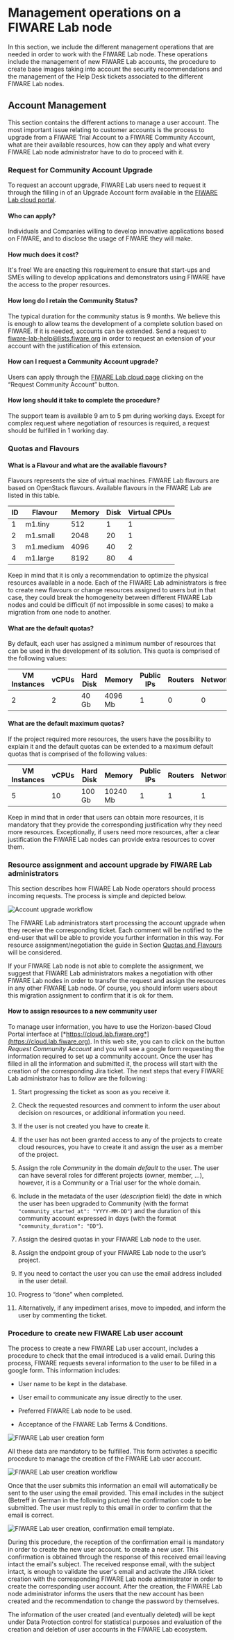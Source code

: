 # Management operations on a FIWARE Lab node

In this section, we include the different management operations that
are needed in order to work with the FIWARE Lab node. These operations
include the management of new FIWARE Lab accounts, the procedure to
create base images taking into account the security recommendations and
the management of the Help Desk tickets associated to the different FIWARE
Lab nodes.

## Account Management

This section contains the different actions to manage a user account.
The most important issue relating to customer accounts is the process to
upgrade from a FIWARE Trial Account to a FIWARE Community Account, what
are their available resources, how can they apply and what every FIWARE Lab node
administrator have to do to proceed with it.

### Request for Community Account Upgrade

To request an account upgrade, FIWARE Lab users need to request it through the
filling in of an Upgrade Account form available in the
[FIWARE Lab cloud portal](https://cloud.lab.fiware.org).

#### Who can apply?

Individuals and Companies willing to develop innovative applications based on 
FIWARE, and to disclose the usage of FIWARE they will make.

#### How much does it cost?

It's free! We are enacting this requirement to ensure that start-ups and SMEs 
willing to develop applications and demonstrators using FIWARE have the access 
to the proper resources.

#### How long do I retain the Community Status?

The typical duration for the community status is 9 months. We believe this is 
enough to allow teams the development of a complete solution based on FIWARE. 
If it is needed, accounts can be extended. Send a request to 
[fiware-lab-help@lists.fiware.org](mailto:fiware-lab-help@lists.fiware.org)
in order to request an extension of your account with the justification of this 
extension.

#### How can I request a Community Account upgrade?

Users can apply through the [FIWARE Lab cloud page](https://cloud.lab.fiware.org/)
clicking on the “Request Community Account” button.

#### How long should it take to complete the procedure?

The support team is available 9 am to 5 pm during working days. Except for complex 
request where negotiation of resources is required, a request should be fulfilled 
in 1 working day.

### Quotas and Flavours

#### What is a Flavour and what are the available flavours?

Flavours represents the size of virtual machines. FIWARE Lab flavours
are based on OpenStack flavours. Available flavours in the FIWARE Lab
are listed in this table.

| **ID** | **Flavour** | **Memory** | **Disk** | **Virtual CPUs** |
| --- | --- | --- | --- | --- |
| 1 | m1.tiny | 512 | 1 | 1 |
| 2 | m1.small | 2048 | 20 | 1 |
| 3 | m1.medium | 4096 | 40 | 2 |
| 4 | m1.large | 8192 | 80 | 4 |

Keep in mind that it is only a recommendation to optimize the physical
resources available in a node. Each of the FIWARE Lab administrators is
free to create new flavours or change resources assigned to users but in
that case, they could break the homogeneity between different FIWARE Lab
nodes and could be difficult (if not impossible in some cases) to make a
migration from one node to another.

#### What are the default quotas?

By default, each user has assigned a minimum number of resources that
can be used in the development of its solution. This quota is comprised
of the following values:

| **VM Instances** | **vCPUs** | **Hard Disk** | **Memory** | **Public IPs** |    **Routers** | **Networks** |
| --- | --- | --- | --- | --- | --- | --- |
| 2 | 2 | 40 Gb | 4096 Mb | 1 | 0 | 0 |

#### What are the default maximum quotas?

If the project required more resources, the users have the possibility
to explain it and the default quotas can be extended to a maximum
default quotas that is comprised of the following values:

| **VM Instances** | **vCPUs** | **Hard Disk** | **Memory** | **Public IPs** |    **Routers** | **Networks** |
| --- | --- | --- | --- | --- | --- | --- |
| 5  | 10 | 100 Gb | 10240 Mb | 1 | 1 | 1 |

Keep in mind that in order that users can obtain more resources, it is
mandatory that they provide the corresponding justification why they
need more resources. Exceptionally, if users need more resources, after
a clear justification the FIWARE Lab nodes can provide extra resources
to cover them.

### Resource assignment and account upgrade by FIWARE Lab administrators

This section describes how FIWARE Lab Node operators should process
incoming requests. The process is simple and depicted below.

![Account upgrade workflow](image15.png)

The FIWARE Lab administrators start processing the account
upgrade when they receive the corresponding ticket. Each
comment will be notified to the end-user that will be able
to provide you further information in this way. For resource
assignment/negotiation the guide in Section [Quotas and Flavours](#Quotas_and_Flavours)
will be considered.

If your FIWARE Lab node is not able to complete the assignment,
we suggest that FIWARE Lab administrators makes a negotiation
with other FIWARE Lab nodes in order to transfer the request and
assign the resources in any other FIWARE Lab node. Of course,
you should inform users about this migration assignment to confirm
that it is ok for them.

#### How to assign resources to a new community user

To manage user information, you have to use the Horizon-based Cloud
Portal interface at
[*https://cloud.lab.fiware.org*](https://cloud.lab.fiware.org). In this
web site, you can to click on the button *Request Community Account* and
you will see a google form requesting the information required to set up
a community account. Once the user has filled in all the information and
submitted it, the process will start with the creation of the
corresponding Jira ticket. The next steps that every FIWARE Lab administrator
has to follow are the following:

1.  Start progressing the ticket as soon as you receive it.

2.  Check the requested resources and comment to inform the user about
decision on resources, or additional information you need.

3.  If the user is not created you have to create it.

4.  If the user has not been granted access to any of the projects to
create cloud resources, you have to create it and assign the user as a member
of the project.

5.  Assign the role *Community* in the domain *default* to the user. The
user can have several roles for different projects (owner, member,
...), however, it is a Community or a Trial user for the
whole domain.

6.  Include in the metadata of the user (*description* field) the date
in which the user has been upgraded to Community (with the format
`"community_started_at": "YYYY-MM-DD"`) and the duration of this community
account expressed in days (with the format `"community_duration": "DD"`).

7.  Assign the desired quotas in your FIWARE Lab node to the user.

8.  Assign the endpoint group of your FIWARE Lab node to the user’s project.

9.  If you need to contact the user you can use the email address
included in the user detail.

10. Progress to “done” when completed.

11. Alternatively, if any impediment arises, move to impeded, and inform
the user by commenting the ticket.

### Procedure to create new FIWARE Lab user account

The process to create a new FIWARE Lab user account, includes a
procedure to check that the email introduced is a valid email. During
this process, FIWARE requests several information to the user to be filled in a
google form. This information includes:

-   User name to be kept in the database.

-   User email to communicate any issue directly to the user.

-   Preferred FIWARE Lab node to be used.

-   Acceptance of the FIWARE Lab Terms & Conditions.

![FIWARE Lab user creation form](image16.png)

All these data are mandatory to be fulfilled. This form activates a
specific procedure to manage the creation of the FIWARE Lab user
account.

![FIWARE Lab user creation workflow](image17.png)

Once that the user submits this information an email will automatically
be sent to the user using the email provided. This email includes in the
subject (Betreff in German in the following picture) the confirmation
code to be submitted. The user must reply to this email in order to
confirm that the email is correct.

![FIWARE Lab user creation, confirmation email template.](image18.png)

During this procedure, the reception of the confirmation email is mandatory in
order to create the new user account.
to create a new user. This confirmation is obtained through the response
of this received email leaving intact the email's subject. The received response
email, with the subject intact, is enough to validate the user's email and
activate the JIRA ticket creation with the corresponding FIWARE Lab
node administrator in order to create the corresponding user account.
After the creation, the FIWARE Lab node administrator informs the users
that the new account has been created and the recommendation to change
the password by themselves.

The information of the user created (and eventually deleted) will be
kept under Data Protection control for statistical purposes and
evaluation of the creation and deletion of user accounts in the FIWARE
Lab ecosystem.

